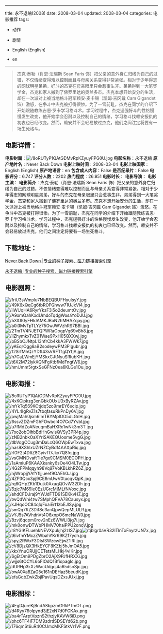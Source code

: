 
---
title: 永不退缩(2008)
date: 2008-03-04
updated: 2008-03-04
categories: 电影推荐
tags:
- 动作
- 剧情

- English (English)
- en
---


> 杰克·泰勒（肖恩·法瑞斯 Sean Faris 饰）把父亲的意外身亡归绺为自己的过错，不仅情绪变得难以控制而且与母亲关系变得非常紧张。相对于少年得志的网球明星弟弟，好斗的杰克在母亲眼里只会惹事生非。弟弟得到一大笔奖学金，杰克和家人搬到了佛罗里达的奥兰多市。杰克本想开始安分的生活，却在一次派对上被当地格斗冠军赖安·麦卡锡（凯姆·吉冈戴 Cam Gigandet 饰）激怒，在争斗中杰克被打得很惨。为了一雪前耻，杰克在同学的介绍下开始跟随教练吉恩·罗卡学习格斗术。学习过程中，杰克逞强好斗的性格慢慢发生改变，他开始学会忍耐以及控制自己的情绪，学习格斗找赖安报仇的初衷也已经改变。然而，赖安并不会轻易放过杰克，他们之间注定将要有一场生死格斗。

## **电影详情**：

**电影封面**：<img src="https://image.tmdb.org/t/p/w200/8oRUTyP1QAtGDMvRpKZyuyFPG0U.jpg" alt="/8oRUTyP1QAtGDMvRpKZyuyFPG0U.jpg" title="/8oRUTyP1QAtGDMvRpKZyuyFPG0U.jpg">
**电影名称**：永不退缩
**原产地片名**：Never Back Down
**电影上映时间**：2008-03-04
**电影上映国家**：English (English)
**原产地语言**：en
**包含成人内容**：False
**是否纪录片**：False
**电影评分**：6.747
**评分人数**：2202
**热门程度**：26.951
**电影时长**：
**电影导演**：
**电影主演**：
**电影简介**：杰克·泰勒（肖恩·法瑞斯 Sean Faris 饰）把父亲的意外身亡归绺为自己的过错，不仅情绪变得难以控制而且与母亲关系变得非常紧张。相对于少年得志的网球明星弟弟，好斗的杰克在母亲眼里只会惹事生非。弟弟得到一大笔奖学金，杰克和家人搬到了佛罗里达的奥兰多市。杰克本想开始安分的生活，却在一次派对上被当地格斗冠军赖安·麦卡锡（凯姆·吉冈戴 Cam Gigandet 饰）激怒，在争斗中杰克被打得很惨。为了一雪前耻，杰克在同学的介绍下开始跟随教练吉恩·罗卡学习格斗术。学习过程中，杰克逞强好斗的性格慢慢发生改变，他开始学会忍耐以及控制自己的情绪，学习格斗找赖安报仇的初衷也已经改变。然而，赖安并不会轻易放过杰克，他们之间注定将要有一场生死格斗。

## **下载地址**：
[Never Back Down |专业的种子搜索、磁力链接搜索引擎](https://movie.amd794.com:2083/?search=Never%20Back%20Down&ordering=&mode=match_phrase&page_size=10&page=1)

[永不退缩 |专业的种子搜索、磁力链接搜索引擎](https://movie.amd794.com:2083/?search=%E6%B0%B8%E4%B8%8D%E9%80%80%E7%BC%A9&ordering=&mode=match_phrase&page_size=10&page=1)
 

## **电影剧照**：
<img src="https://image.tmdb.org/t/p/original/friU3sWmplu7NbBEQBUFHyulsyY.jpg" alt="/friU3sWmplu7NbBEQBUFHyulsyY.jpg" title="/friU3sWmplu7NbBEQBUFHyulsyY.jpg"><img src="https://image.tmdb.org/t/p/original/49K6xQqCg6tbROFGhww71UJxVl4.jpg" alt="/49K6xQqCg6tbROFGhww71UJxVl4.jpg" title="/49K6xQqCg6tbROFGhww71UJxVl4.jpg"><img src="https://image.tmdb.org/t/p/original/iiWUqHA6RyrYkzF3l5o2deumtOv.jpg" alt="/iiWUqHA6RyrYkzF3l5o2deumtOv.jpg" title="/iiWUqHA6RyrYkzF3l5o2deumtOv.jpg"><img src="https://image.tmdb.org/t/p/original/A9xmQahKxdUmdoTqdgWosaYoDJU.jpg" alt="/A9xmQahKxdUmdoTqdgWosaYoDJU.jpg" title="/A9xmQahKxdUmdoTqdgWosaYoDJU.jpg"><img src="https://image.tmdb.org/t/p/original/5XlOI0yFHIdAMKJBoN2hMHAZqay.jpg" alt="/5XlOI0yFHIdAMKJBoN2hMHAZqay.jpg" title="/5XlOI0yFHIdAMKJBoN2hMHAZqay.jpg"><img src="https://image.tmdb.org/t/p/original/a0i3MvTpTLYz75GwJWVzhRS7BBI.jpg" alt="/a0i3MvTpTLYz75GwJWVzhRS7BBI.jpg" title="/a0i3MvTpTLYz75GwJWVzhRS7BBI.jpg"><img src="https://image.tmdb.org/t/p/original/2TmTV4NJETQPWRaOogpVg69vBh8.jpg" alt="/2TmTV4NJETQPWRaOogpVg69vBh8.jpg" title="/2TmTV4NJETQPWRaOogpVg69vBh8.jpg"><img src="https://image.tmdb.org/t/p/original/liZhymkxTvZ01Wae9PxH05QXXwj.jpg" alt="/liZhymkxTvZ01Wae9PxH05QXXwj.jpg" title="/liZhymkxTvZ01Wae9PxH05QXXwj.jpg"><img src="https://image.tmdb.org/t/p/original/pBSbCJNtpL13hfrCb4kkA3FWWk7.jpg" alt="/pBSbCJNtpL13hfrCb4kkA3FWWk7.jpg" title="/pBSbCJNtpL13hfrCb4kkA3FWWk7.jpg"><img src="https://image.tmdb.org/t/p/original/yAEqrOgg6aB2sodeywPM3Pigubr.jpg" alt="/yAEqrOgg6aB2sodeywPM3Pigubr.jpg" title="/yAEqrOgg6aB2sodeywPM3Pigubr.jpg"><img src="https://image.tmdb.org/t/p/original/12SrfMhQzYDfI43sVRFT1gQYfjA.jpg" alt="/12SrfMhQzYDfI43sVRFT1gQYfjA.jpg" title="/12SrfMhQzYDfI43sVRFT1gQYfjA.jpg"><img src="https://image.tmdb.org/t/p/original/h7CaLWmEjYMSkxGJtNyuSRlubKH.jpg" alt="/h7CaLWmEjYMSkxGJtNyuSRlubKH.jpg" title="/h7CaLWmEjYMSkxGJtNyuSRlubKH.jpg"><img src="https://image.tmdb.org/t/p/original/t6X2M72lykXQNFgKtbfMdFngtW6.jpg" alt="/t6X2M72lykXQNFgKtbfMdFngtW6.jpg" title="/t6X2M72lykXQNFgKtbfMdFngtW6.jpg"><img src="https://image.tmdb.org/t/p/original/hmUmm5rgtxSeGFNz0ea6KLGe1Ou.jpg" alt="/hmUmm5rgtxSeGFNz0ea6KLGe1Ou.jpg" title="/hmUmm5rgtxSeGFNz0ea6KLGe1Ou.jpg">

## **电影海报**：
<img src="https://image.tmdb.org/t/p/original/8oRUTyP1QAtGDMvRpKZyuyFPG0U.jpg" alt="/8oRUTyP1QAtGDMvRpKZyuyFPG0U.jpg" title="/8oRUTyP1QAtGDMvRpKZyuyFPG0U.jpg"><img src="https://image.tmdb.org/t/p/original/4xKCipkzg3xnGbkOUxU3xByRZAv.jpg" alt="/4xKCipkzg3xnGbkOUxU3xByRZAv.jpg" title="/4xKCipkzg3xnGbkOUxU3xByRZAv.jpg"><img src="https://image.tmdb.org/t/p/original/mYkTq569KOtjdq5zo9mrEY6ecip.jpg" alt="/mYkTq569KOtjdq5zo9mrEY6ecip.jpg" title="/mYkTq569KOtjdq5zo9mrEY6ecip.jpg"><img src="https://image.tmdb.org/t/p/original/4YL4IgRvZ1s7tbqfasuRkPnDy6V.jpg" alt="/4YL4IgRvZ1s7tbqfasuRkPnDy6V.jpg" title="/4YL4IgRvZ1s7tbqfasuRkPnDy6V.jpg"><img src="https://image.tmdb.org/t/p/original/pwjMah0jsm6lmTBYMplOO5dLGnH.jpg" alt="/pwjMah0jsm6lmTBYMplOO5dLGnH.jpg" title="/pwjMah0jsm6lmTBYMplOO5dLGnH.jpg"><img src="https://image.tmdb.org/t/p/original/6ssvZDZmFGhFOwbcI4O7Cd7Yvbl.jpg" alt="/6ssvZDZmFGhFOwbcI4O7Cd7Yvbl.jpg" title="/6ssvZDZmFGhFOwbcI4O7Cd7Yvbl.jpg"><img src="https://image.tmdb.org/t/p/original/u7fMdZoANeuqmBaHXRo1wNk3m3T.jpg" alt="/u7fMdZoANeuqmBaHXRo1wNk3m3T.jpg" title="/u7fMdZoANeuqmBaHXRo1wNk3m3T.jpg"><img src="https://image.tmdb.org/t/p/original/7xo2obOIhbBdHhGwisQVSy3PR4p.jpg" alt="/7xo2obOIhbBdHhGwisQVSy3PR4p.jpg" title="/7xo2obOIhbBdHhGwisQVSy3PR4p.jpg"><img src="https://image.tmdb.org/t/p/original/zNB2nbkOaXYriSAKEQUoome5vgG.jpg" alt="/zNB2nbkOaXYriSAKEQUoome5vgG.jpg" title="/zNB2nbkOaXYriSAKEQUoome5vgG.jpg"><img src="https://image.tmdb.org/t/p/original/tlbVqgCCug3mDaLcQ6OWpEwTxva.jpg" alt="/tlbVqgCCug3mDaLcQ6OWpEwTxva.jpg" title="/tlbVqgCCug3mDaLcQ6OWpEwTxva.jpg"><img src="https://image.tmdb.org/t/p/original/nas9XShlxUZrNZCyBdf4AAXpRiq.jpg" alt="/nas9XShlxUZrNZCyBdf4AAXpRiq.jpg" title="/nas9XShlxUZrNZCyBdf4AAXpRiq.jpg"><img src="https://image.tmdb.org/t/p/original/rlOF2t4DItZ8GyivTI7Jkx7Q8fq.jpg" alt="/rlOF2t4DItZ8GyivTI7Jkx7Q8fq.jpg" title="/rlOF2t4DItZ8GyivTI7Jkx7Q8fq.jpg"><img src="https://image.tmdb.org/t/p/original/vsCMNDvaftTle7gx9CMSM0ECOPH.jpg" alt="/vsCMNDvaftTle7gx9CMSM0ECOPH.jpg" title="/vsCMNDvaftTle7gx9CMSM0ECOPH.jpg"><img src="https://image.tmdb.org/t/p/original/1aAmiuP6KAAXkanky6sOe4O4LTw.jpg" alt="/1aAmiuP6KAAXkanky6sOe4O4LTw.jpg" title="/1aAmiuP6KAAXkanky6sOe4O4LTw.jpg"><img src="https://image.tmdb.org/t/p/original/4G2FPMqqyh98Vq97VoKBLkhRZ6Z.jpg" alt="/4G2FPMqqyh98Vq97VoKBLkhRZ6Z.jpg" title="/4G2FPMqqyh98Vq97VoKBLkhRZ6Z.jpg"><img src="https://image.tmdb.org/t/p/original/njWropjjYAfYfljjueef9OAEhGJ.jpg" alt="/njWropjjYAfYfljjueef9OAEhGJ.jpg" title="/njWropjjYAfYfljjueef9OAEhGJ.jpg"><img src="https://image.tmdb.org/t/p/original/4ZP3Qcx3pj9CE8mUwV0tuoqvQpK.jpg" alt="/4ZP3Qcx3pj9CE8mUwV0tuoqvQpK.jpg" title="/4ZP3Qcx3pj9CE8mUwV0tuoqvQpK.jpg"><img src="https://image.tmdb.org/t/p/original/rq6QHpZKb1Dujk0AxagQOvW32Dh.jpg" alt="/rq6QHpZKb1Dujk0AxagQOvW32Dh.jpg" title="/rq6QHpZKb1Dujk0AxagQOvW32Dh.jpg"><img src="https://image.tmdb.org/t/p/original/6zjc7M69Ie0EzUGrcMjMLfNVoxc.jpg" alt="/6zjc7M69Ie0EzUGrcMjMLfNVoxc.jpg" title="/6zjc7M69Ie0EzUGrcMjMLfNVoxc.jpg"><img src="https://image.tmdb.org/t/p/original/ehdCFDJraj9YWJdFTD91SEKkvHZ.jpg" alt="/ehdCFDJraj9YWJdFTD91SEKkvHZ.jpg" title="/ehdCFDJraj9YWJdFTD91SEKkvHZ.jpg"><img src="https://image.tmdb.org/t/p/original/twQdWhi4tw7SMphQFVA78Causyx.jpg" alt="/twQdWhi4tw7SMphQFVA78Causyx.jpg" title="/twQdWhi4tw7SMphQFVA78Causyx.jpg"><img src="https://image.tmdb.org/t/p/original/kJHqcOC84qlqFoaiErt1zbEJlSy.jpg" alt="/kJHqcOC84qlqFoaiErt1zbEJlSy.jpg" title="/kJHqcOC84qlqFoaiErt1zbEJlSy.jpg"><img src="https://image.tmdb.org/t/p/original/smQq7RZ3Dif8c3anQpwQepMLULR.jpg" alt="/smQq7RZ3Dif8c3anQpwQepMLULR.jpg" title="/smQq7RZ3Dif8c3anQpwQepMLULR.jpg"><img src="https://image.tmdb.org/t/p/original/vYJ5s7AVhdnVt4O6xnpO6mcNaW0.jpg" alt="/vYJ5s7AVhdnVt4O6xnpO6mcNaW0.jpg" title="/vYJ5s7AVhdnVt4O6xnpO6mcNaW0.jpg"><img src="https://image.tmdb.org/t/p/original/8zvj6qcpm0rov2nEz6WWLI3jg7i.jpg" alt="/8zvj6qcpm0rov2nEz6WWLI3jg7i.jpg" title="/8zvj6qcpm0rov2nEz6WWLI3jg7i.jpg"><img src="https://image.tmdb.org/t/p/original/mk0onwDTWbPHMV70haiPPU2onoV.jpg" alt="/mk0onwDTWbPHMV70haiPPU2onoV.jpg" title="/mk0onwDTWbPHMV70haiPPU2onoV.jpg"><img src="https://image.tmdb.org/t/p/original/r8YGIKFLuehkNEVXpukjhj2zIS7.jpg" alt="/r8YGIKFLuehkNEVXpukjhj2zIS7.jpg" title="/r8YGIKFLuehkNEVXpukjhj2zIS7.jpg"><img src="https://image.tmdb.org/t/p/original/tjblgr0aVR32lTlnTxFnyrzUN7x.jpg" alt="/tjblgr0aVR32lTlnTxFnyrzUN7x.jpg" title="/tjblgr0aVR32lTlnTxFnyrzUN7x.jpg"><img src="https://image.tmdb.org/t/p/original/t6ivfmYMczZWbahYKr69KZ17ych.jpg" alt="/t6ivfmYMczZWbahYKr69KZ17ych.jpg" title="/t6ivfmYMczZWbahYKr69KZ17ych.jpg"><img src="https://image.tmdb.org/t/p/original/spyj2RWxF3DIsISWzewEjwZ1lRl.jpg" alt="/spyj2RWxF3DIsISWzewEjwZ1lRl.jpg" title="/spyj2RWxF3DIsISWzewEjwZ1lRl.jpg"><img src="https://image.tmdb.org/t/p/original/cV8DjzQX3HkEYCF8KZbj5hJmOA5.jpg" alt="/cV8DjzQX3HkEYCF8KZbj5hJmOA5.jpg" title="/cV8DjzQX3HkEYCF8KZbj5hJmOA5.jpg"><img src="https://image.tmdb.org/t/p/original/kkxYnuORUjjCETetsMLHkj4vIKr.jpg" alt="/kkxYnuORUjjCETetsMLHkj4vIKr.jpg" title="/kkxYnuORUjjCETetsMLHkj4vIKr.jpg"><img src="https://image.tmdb.org/t/p/original/6gEtOm9PDgZbrO2AjX9PJfHRXXi.jpg" alt="/6gEtOm9PDgZbrO2AjX9PJfHRXXi.jpg" title="/6gEtOm9PDgZbrO2AjX9PJfHRXXi.jpg"><img src="https://image.tmdb.org/t/p/original/wjjs6tOCYL6oFlOdQ1BfiopagIc.jpg" alt="/wjjs6tOCYL6oFlOdQ1BfiopagIc.jpg" title="/wjjs6tOCYL6oFlOdQ1BfiopagIc.jpg"><img src="https://image.tmdb.org/t/p/original/dURHp3kXzWacUdgcj4a65dsnSjc.jpg" alt="/dURHp3kXzWacUdgcj4a65dsnSjc.jpg" title="/dURHp3kXzWacUdgcj4a65dsnSjc.jpg"><img src="https://image.tmdb.org/t/p/original/owA0Xa8ZaG5e161nDEHaz5beudK.jpg" alt="/owA0Xa8ZaG5e161nDEHaz5beudK.jpg" title="/owA0Xa8ZaG5e161nDEHaz5beudK.jpg"><img src="https://image.tmdb.org/t/p/original/efaGqbZwkZbjlPavUqsDZxsJUxj.jpg" alt="/efaGqbZwkZbjlPavUqsDZxsJUxj.jpg" title="/efaGqbZwkZbjlPavUqsDZxsJUxj.jpg">

## **电影图标**：
<img src="https://image.tmdb.org/t/p/original/4EgtQureKjBndA8bpzmGRkPTmOT.png" alt="/4EgtQureKjBndA8bpzmGRkPTmOT.png" title="/4EgtQureKjBndA8bpzmGRkPTmOT.png"><img src="https://image.tmdb.org/t/p/original/d4Ryy76oIpynd3jE2xN7d0FCKAx.png" alt="/d4Ryy76oIpynd3jE2xN7d0FCKAx.png" title="/d4Ryy76oIpynd3jE2xN7d0FCKAx.png"><img src="https://image.tmdb.org/t/p/original/ba4rTArptVpznS2thzjyKAVW6iD.png" alt="/ba4rTArptVpznS2thzjyKAVW6iD.png" title="/ba4rTArptVpznS2thzjyKAVW6iD.png"><img src="https://image.tmdb.org/t/p/original/phc6TF4iF7DM9zdrtISDSEYd62b.png" alt="/phc6TF4iF7DM9zdrtISDSEYd62b.png" title="/phc6TF4iF7DM9zdrtISDSEYd62b.png"><img src="https://image.tmdb.org/t/p/original/176qmSt6uR40CUmcMKFStkVr1VF.png" alt="/176qmSt6uR40CUmcMKFStkVr1VF.png" title="/176qmSt6uR40CUmcMKFStkVr1VF.png">
